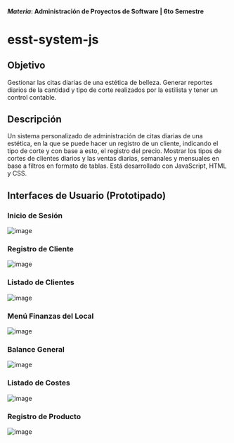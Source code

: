 #### _Materia_: Administración de Proyectos de Software | 6to Semestre
# esst-system-js

## Objetivo
Gestionar las citas diarias de una estética de belleza. Generar reportes diarios de la cantidad y tipo de corte realizados por la estilista y tener un control contable.

## Descripción
Un sistema personalizado de administración de citas diarias de una estética, en la que se puede hacer un registro de un cliente, indicando el tipo de corte y con base a esto, el registro del precio. Mostrar los tipos de cortes de clientes diarios y las ventas diarias, semanales y mensuales en base a filtros en formato de tablas. Está desarrollado con JavaScript, HTML y CSS.

## Interfaces de Usuario (Prototipado)
### Inicio de Sesión
![image](https://user-images.githubusercontent.com/89869980/171056297-d2d30c47-c80a-45bd-a99f-f451b4ddae65.png)

### Registro de Cliente
![image](https://user-images.githubusercontent.com/89869980/171483743-5af36b4e-6880-43b5-bad7-8a7e152e8883.png)

### Listado de Clientes
![image](https://user-images.githubusercontent.com/89869980/171483791-53b22d57-b8ec-4de7-955b-3b8ef138484a.png)

### Menú Finanzas del Local
![image](https://user-images.githubusercontent.com/89869980/171483945-34124931-609e-4967-8c93-91cfcea3686e.png)

### Balance General
![image](https://user-images.githubusercontent.com/89869980/171483978-c1633b4b-1857-4cfa-8656-1e02144e5f1a.png)

### Listado de Costes
![image](https://user-images.githubusercontent.com/89869980/171484003-da19a49f-2c0b-4340-b0d6-44a7c9e76548.png)

### Registro de Producto
![image](https://user-images.githubusercontent.com/89869980/171484031-10a5af1b-4f68-4cb9-8983-a724ea30e982.png)
